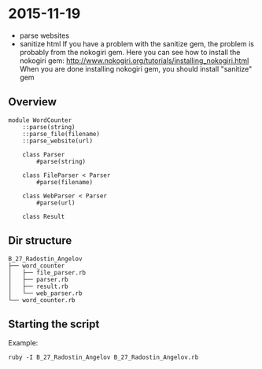# 2015-11-19

- parse websites
- sanitize html
    If you have a problem with the sanitize gem, the problem is probably from the nokogiri gem. Here you can see how to install the nokogiri gem: http://www.nokogiri.org/tutorials/installing_nokogiri.html When you are done installing nokogiri gem, you should install "sanitize" gem 

## Overview

```
module WordCounter
    ::parse(string)
    ::parse_file(filename)
    ::parse_website(url)

    class Parser
        #parse(string)

    class FileParser < Parser
        #parse(filename)

    class WebParser < Parser
        #parse(url)

    class Result
```

## Dir structure

```
B_27_Radostin_Angelov
├── word_counter
│   ├── file_parser.rb
│   ├── parser.rb
│   ├── result.rb
│   └── web_parser.rb
└── word_counter.rb
```


## Starting the script

Example:

```
ruby -I B_27_Radostin_Angelov B_27_Radostin_Angelov.rb
```



